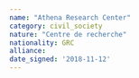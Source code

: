 ```yaml
---
name: "Athena Research Center"
category: civil_society
nature: "Centre de recherche"
nationality: GRC
alliance: 
date_signed: '2018-11-12'
---
```

    